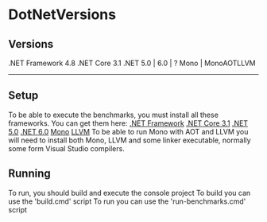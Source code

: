 # DotNetVersions

## Versions
.NET Framework 4.8
.NET Core 3.1
.NET 5.0 | 6.0 | ?
Mono | MonoAOTLLVM

-------
## Setup
To be able to execute the benchmarks, you must install all these frameworks.
You can get them here:
  [.NET Framework](https://dotnet.microsoft.com/en-us/download/dotnet-framework/net48)
  [.NET Core 3.1](https://dotnet.microsoft.com/en-us/download/dotnet/3.1)
  [.NET 5.0](https://dotnet.microsoft.com/en-us/download/dotnet/5.0)
  [.NET 6.0](https://dotnet.microsoft.com/en-us/download/dotnet/6.0) 
  [Mono](https://www.mono-project.com/download/stable/)
  [LLVM](https://github.com/llvm/llvm-project/releases/tag/llvmorg-14.0.6)
To be able to run Mono with AOT and LLVM you will need to install both Mono, LLVM and some linker executable, normally some form Visual Studio compilers.
  
## Running
To run, you should build and execute the console project
To build you can use the 'build.cmd' script
To run you can use the 'run-benchmarks.cmd' script
